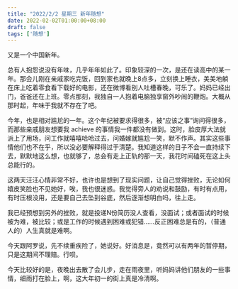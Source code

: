```yaml
---
title: "2022/2/2 星期三 新年随想"
date: 2022-02-02T01:00:00+08:00
draft: false
tags: ['随想']
---
```


又是一个中国新年。

总有人抱怨说没有年味，几乎年年如此了。印象较深的一次，是还在读高中的某一年。那会儿刚在亲戚家吃完饭，回到家也就晚上8点多，立刻换上睡衣，美美地躺在床上吃着零食看下载好的电影，还在微博看别人吐槽春晚，可乐了。妈妈已经出门，爸爸还在上班。零点那刻，我独自一人抱着电脑独享窗外吵闹的鞭炮。大概从那时起，年味于我就不存在了吧。

今年，也是相对尴尬的一年。这个年纪被要求得很多，被“应该之事”询问得很多，而那些亲戚朋友想要我 achieve 的事情我一件都没有做到。这时，脸皮厚大法就派上了用场，问工作就嘻嘻哈哈过去，问婚嫁就尴尬一笑，默不作声。其实这些事情他们也不在乎，所以没必要解释得过于清楚。我知道这样的日子不会一直持续下去，默默地这么想，也就够了，总会有走上正轨的那一天，我花时间磕死在这上头总能行的。

这两天汪汪心情非常不好，也许也是想到了现实问题，让自己觉得挫败，无论如何嬉皮笑脸也不见她好，唉，我也很迷惑。我觉得旁人的劝说和鼓励，有时有点用，有时压根没用，还是要自己去坠到谷底，然后逐渐想明白吗，往上走。

我已经预想到另外的挫败，就是投递N份简历没人查看，没面试；或者面试的时候被为难，被比较；或是工作的时候遇到困难或犯错……反正困难总是有的，（普通人的）人生真就是难啊。

今天跟阿罗说，先不续重疾险了，她说好。好消息是，竟然可以有两年的暂停期，只是这期间不理赔。行呗。

今天比较好的是，夜晚出去散了会儿步，走在雨夜里，听妈妈讲他们朋友的一些事情，细雨打在脸上，啊，这大年初一的街上真是冷清啊。